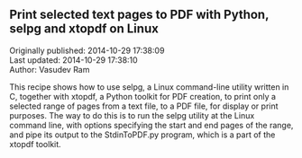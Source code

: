 ## Print selected text pages to PDF with Python, selpg and xtopdf on Linux  
Originally published: 2014-10-29 17:38:09  
Last updated: 2014-10-29 17:38:10  
Author: Vasudev Ram  
  
This recipe shows how to use selpg, a Linux command-line utility written in C, together with xtopdf, a Python toolkit for PDF creation, to print only a selected range of pages from a text file, to a PDF file, for display or print purposes. The way to do this is to run the selpg utility at the Linux command line, with options specifying the start and end pages of the range, and pipe its output to the StdinToPDF.py program, which is a part of the xtopdf toolkit.
